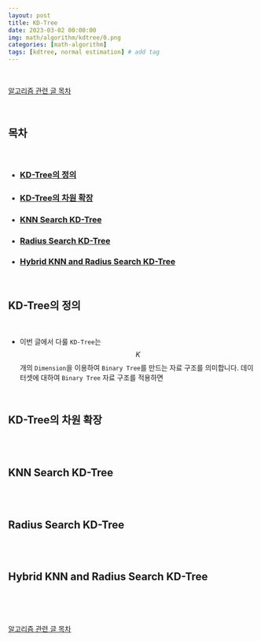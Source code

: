 ```yaml
---
layout: post
title: KD-Tree
date: 2023-03-02 00:00:00
img: math/algorithm/kdtree/0.png
categories: [math-algorithm] 
tags: [kdtree, normal estimation] # add tag
---
```


<br>

[알고리즘 관련 글 목차](https://gaussian37.github.io/math-algorithm-table/)

<br>

## **목차**

<br>

- ### [KD-Tree의 정의](#kd-tree의-정의-1)
- ### [KD-Tree의 차원 확장](#kd-tree의-차원-확장-1)
- ### [KNN Search KD-Tree](#knn-search-kd-tree-1)
- ### [Radius Search KD-Tree](#radius-search-kd-tree-1)
- ### [Hybrid KNN and Radius Search KD-Tree](#hybrid-knn-and-radius-search-kd-tree)

<br>

## **KD-Tree의 정의**

<br>

- 이번 글에서 다룰 `KD-Tree`는 $$ K $$ 개의 `Dimension`을 이용하여 `Binary Tree`를 만드는 자료 구조를 의미합니다. 데이터셋에 대하여 `Binary Tree` 자료 구조를 적용하면

<br>

## **KD-Tree의 차원 확장**

<br>

<br>

## **KNN Search KD-Tree**

<br>

<br>

## **Radius Search KD-Tree**

<br>

<br>

## **Hybrid KNN and Radius Search KD-Tree**

<br>

<br>



<br>

[알고리즘 관련 글 목차](https://gaussian37.github.io/math-algorithm-table/)

<br>

